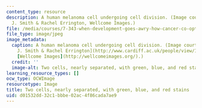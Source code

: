 ```yaml
---
content_type: resource
description: A human melanoma cell undergoing cell division. (Image courtesy of Paul
  J. Smith & Rachel Errington, Wellcome Images.)
file: /media/courses/7-343-when-development-goes-awry-how-cancer-co-opts-mechanisms-of-embryogensis-fall-2009/d01532dd32c1bbbe02ac4f86cada7ae9_7-343f09-th.jpg
file_type: image/jpeg
image_metadata:
  caption: A human melanoma cell undergoing cell division. (Image courtesy of [Paul
    J. Smith & Rachel Errington](http://www.cardiff.ac.uk/people/view/123035-errington-rachel),
    [Wellcome Images](http://wellcomeimages.org/).)
  credit: ''
  image-alt: Two cells, nearly separated, with green, blue, and red stains.
learning_resource_types: []
ocw_type: OCWImage
resourcetype: Image
title: Two cells, nearly separated, with green, blue, and red stains
uid: d01532dd-32c1-bbbe-02ac-4f86cada7ae9
---
```

